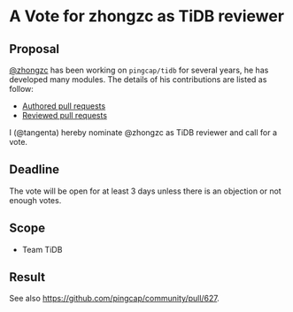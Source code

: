 # A Vote for zhongzc as TiDB reviewer

## Proposal

[@zhongzc](https://github.com/zhongzc) has been working on `pingcap/tidb` for several years, he has developed many modules. The details of his contributions are listed as follow:

* [Authored pull requests](https://github.com/pingcap/tidb/commits?author=ngaut)
* [Reviewed pull requests](https://github.com/pingcap/tidb/pulls?q=ngaut+is%3Apr)

I (@tangenta) hereby nominate @zhongzc as TiDB reviewer and call for a vote.

## Deadline

The vote will be open for at least 3 days unless there is an objection or not enough votes.

## Scope

* Team TiDB

## Result

See also https://github.com/pingcap/community/pull/627.
